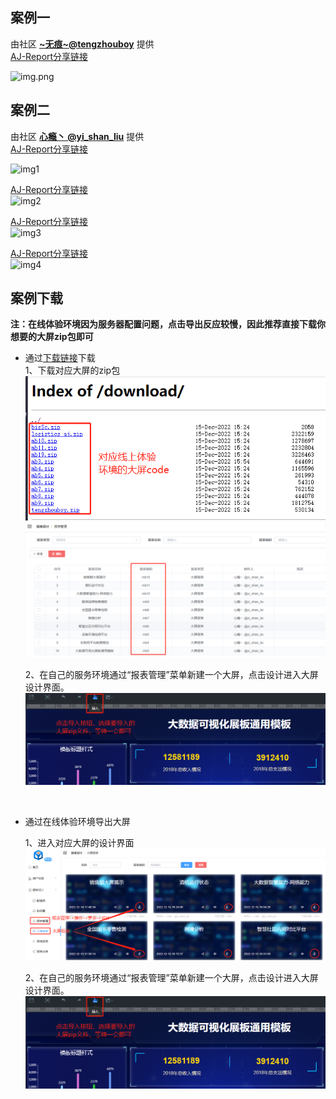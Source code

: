 ## 案例一

由社区 **[~无痕~@tengzhouboy](https://gitee.com/tengzhouboy)** 提供 <br>
[AJ-Report分享链接](https://ajreport.beliefteam.cn/index.html#/aj/mtwbjPot) <br>

![img.png](../picture/bigScreenCase/img.png) <br>

## 案例二

由社区 **[心瘾丶 @yi_shan_liu](https://gitee.com/yi_shan_liu)** 提供<br>
[AJ-Report分享链接](https://ajreport.beliefteam.cn/index.html#/aj/hkBJgLW0) <br>

![img1](../picture/bigScreenCase/img1.png) <br>

[AJ-Report分享链接](https://ajreport.beliefteam.cn/index.html#/aj/Hgfi4pj5) <br>
![img2](../picture/bigScreenCase/img2.png) <br>

[AJ-Report分享链接](https://ajreport.beliefteam.cn/index.html#/aj/zJa5Wwey) <br>
![img3](../picture/bigScreenCase/img3.png) <br>

[AJ-Report分享链接](https://ajreport.beliefteam.cn/index.html#/aj/D0cpO4re) <br>
![img4](../picture/bigScreenCase/img4.png) <br>

## 案例下载

**注：在线体验环境因为服务器配置问题，点击导出反应较慢，因此推荐直接下载你想要的大屏zip包即可** <br>

- 通过[下载链接](https://ajreport.beliefteam.cn/download/)下载 <br>
  1、下载对应大屏的zip包 <br>
  ![img1](../picture/bigScreenCase/img_1.png) <br>
  ![img2](../picture/bigScreenCase/img_2.png) <br>

  2、在自己的服务环境通过“报表管理”菜单新建一个大屏，点击设计进入大屏设计界面。<br>
  ![img3](../picture/bigScreenCase/img_3.png) <br>

<br>

- 通过在线体验环境导出大屏 <br>

  1、进入对应大屏的设计界面 <br>
  ![img4](../picture/bigScreenCase/img_4.png) <br>

  2、在自己的服务环境通过“报表管理”菜单新建一个大屏，点击设计进入大屏设计界面。<br>
  ![img3](../picture/bigScreenCase/img_3.png) <br>
